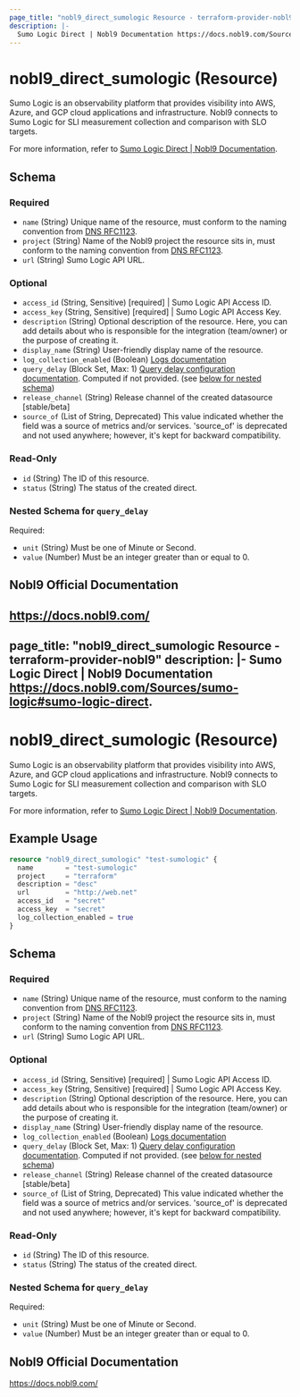 ```yaml
---
page_title: "nobl9_direct_sumologic Resource - terraform-provider-nobl9"
description: |-
  Sumo Logic Direct | Nobl9 Documentation https://docs.nobl9.com/Sources/sumo-logic#sumo-logic-direct.
---
```


# nobl9_direct_sumologic (Resource)

Sumo Logic is an observability platform that provides visibility into AWS, Azure, and GCP cloud applications and infrastructure. Nobl9 connects to Sumo Logic for SLI measurement collection and comparison with SLO targets.

For more information, refer to [Sumo Logic Direct | Nobl9 Documentation](https://docs.nobl9.com/Sources/sumo-logic#sumo-logic-direct).

<!-- schema generated by tfplugindocs -->
## Schema

### Required

- `name` (String) Unique name of the resource, must conform to the naming convention from [DNS RFC1123](https://kubernetes.io/docs/concepts/overview/working-with-objects/names/#names).
- `project` (String) Name of the Nobl9 project the resource sits in, must conform to the naming convention from [DNS RFC1123](https://kubernetes.io/docs/concepts/overview/working-with-objects/names/#names).
- `url` (String) Sumo Logic API URL.

### Optional

- `access_id` (String, Sensitive) [required] | Sumo Logic API Access ID.
- `access_key` (String, Sensitive) [required] | Sumo Logic API Access Key.
- `description` (String) Optional description of the resource. Here, you can add details about who is responsible for the integration (team/owner) or the purpose of creating it.
- `display_name` (String) User-friendly display name of the resource.
- `log_collection_enabled` (Boolean) [Logs documentation](https://docs.nobl9.com/Features/SLO_troubleshooting/event-logs)
- `query_delay` (Block Set, Max: 1) [Query delay configuration documentation](https://docs.nobl9.com/Features/query-delay). Computed if not provided. (see [below for nested schema](#nestedblock--query_delay))
- `release_channel` (String) Release channel of the created datasource [stable/beta]
- `source_of` (List of String, Deprecated) This value indicated whether the field was a source of metrics and/or services. 'source_of' is deprecated and not used anywhere; however, it's kept for backward compatibility.

### Read-Only

- `id` (String) The ID of this resource.
- `status` (String) The status of the created direct.

<a id="nestedblock--query_delay"></a>
### Nested Schema for `query_delay`

Required:

- `unit` (String) Must be one of Minute or Second.
- `value` (Number) Must be an integer greater than or equal to 0.

## Nobl9 Official Documentation

https://docs.nobl9.com/
---
page_title: "nobl9_direct_sumologic Resource - terraform-provider-nobl9"
description: |-
  Sumo Logic Direct | Nobl9 Documentation https://docs.nobl9.com/Sources/sumo-logic#sumo-logic-direct.
---

# nobl9_direct_sumologic (Resource)

Sumo Logic is an observability platform that provides visibility into AWS, Azure, and GCP cloud applications and infrastructure. Nobl9 connects to Sumo Logic for SLI measurement collection and comparison with SLO targets.

For more information, refer to [Sumo Logic Direct | Nobl9 Documentation](https://docs.nobl9.com/Sources/sumo-logic#sumo-logic-direct).

## Example Usage

```terraform
resource "nobl9_direct_sumologic" "test-sumologic" {
  name        = "test-sumologic"
  project     = "terraform"
  description = "desc"
  url         = "http://web.net"
  access_id   = "secret"
  access_key  = "secret"
  log_collection_enabled = true
}
```

<!-- schema generated by tfplugindocs -->

## Schema

### Required

- `name` (String) Unique name of the resource, must conform to the naming convention from [DNS RFC1123](https://kubernetes.io/docs/concepts/overview/working-with-objects/names/#names).
- `project` (String) Name of the Nobl9 project the resource sits in, must conform to the naming convention from [DNS RFC1123](https://kubernetes.io/docs/concepts/overview/working-with-objects/names/#names).
- `url` (String) Sumo Logic API URL.

### Optional

- `access_id` (String, Sensitive) [required] | Sumo Logic API Access ID.
- `access_key` (String, Sensitive) [required] | Sumo Logic API Access Key.
- `description` (String) Optional description of the resource. Here, you can add details about who is responsible for the integration (team/owner) or the purpose of creating it.
- `display_name` (String) User-friendly display name of the resource.
- `log_collection_enabled` (Boolean) [Logs documentation](https://docs.nobl9.com/Features/SLO_troubleshooting/event-logs)
- `query_delay` (Block Set, Max: 1) [Query delay configuration documentation](https://docs.nobl9.com/Features/query-delay). Computed if not provided. (see [below for nested schema](#nestedblock--query_delay))
- `release_channel` (String) Release channel of the created datasource [stable/beta]
- `source_of` (List of String, Deprecated) This value indicated whether the field was a source of metrics and/or services. 'source_of' is deprecated and not used anywhere; however, it's kept for backward compatibility.

### Read-Only

- `id` (String) The ID of this resource.
- `status` (String) The status of the created direct.

<a id="nestedblock--query_delay"></a>

### Nested Schema for `query_delay`

Required:

- `unit` (String) Must be one of Minute or Second.
- `value` (Number) Must be an integer greater than or equal to 0.

## Nobl9 Official Documentation

https://docs.nobl9.com/
